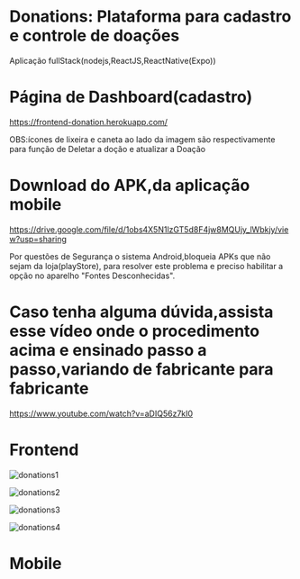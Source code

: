 
# Donations: Plataforma para cadastro e controle de doações

Aplicação fullStack(nodejs,ReactJS,ReactNative(Expo))

# Página de Dashboard(cadastro)
https://frontend-donation.herokuapp.com/

OBS:ícones de lixeira e caneta ao lado da imagem são respectivamente para função de Deletar a doção e atualizar a Doação

# Download do APK,da aplicação mobile 
https://drive.google.com/file/d/1obs4X5N1lzGT5d8F4jw8MQUjy_lWbkjy/view?usp=sharing

Por questões de Segurança o sistema Android,bloqueia APKs que não sejam da loja(playStore),
para resolver este problema e preciso habilitar a opção no aparelho "Fontes Desconhecidas".
# Caso tenha alguma dúvida,assista esse vídeo onde o procedimento acima e ensinado passo a passo,variando de fabricante para fabricante
https://www.youtube.com/watch?v=aDIQ56z7kI0

# Frontend

![donations1](https://user-images.githubusercontent.com/26885001/89666851-76132a80-d8b1-11ea-8e33-8b2ee1c9835f.png)

![donations2](https://user-images.githubusercontent.com/26885001/89667032-c5595b00-d8b1-11ea-8719-d88e1295bca6.png)

![donations3](https://user-images.githubusercontent.com/26885001/89667086-e5891a00-d8b1-11ea-84e7-ee8fb127a28e.png)

![donations4](https://user-images.githubusercontent.com/26885001/89667196-1b2e0300-d8b2-11ea-8aaf-f7b73b31ef21.png)

# Mobile


